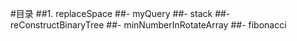 #目录
##1. replaceSpace
##- myQuery
##- stack
##- reConstructBinaryTree
##- minNumberInRotateArray
##- fibonacci
